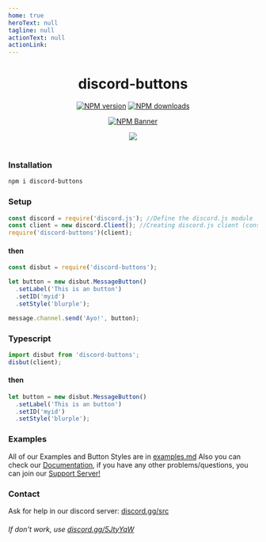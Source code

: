 ```yaml
---
home: true
heroText: null
tagline: null
actionText: null
actionLink:
---
```


<div align="center">
  <h1>discord-buttons</h1>
  <p>
    <a href="https://www.npmjs.com/package/discord-buttons"><img src="https://img.shields.io/npm/v/discord-buttons?maxAge=3600" alt="NPM version" /></a>
    <a href="https://www.npmjs.com/package/discord-buttons"><img src="https://img.shields.io/npm/dt/discord-buttons?maxAge=3600" alt="NPM downloads" /></a>
  </p>
  <p>
    <a href="https://www.npmjs.com/package/discord-buttons"><img src="https://nodei.co/npm/discord-buttons.png?downloads=true&stars=true" alt="NPM Banner"></a>
  </p>
</div>
<div align="center">
  <img src="https://cdn.discordapp.com/attachments/846455339419172874/848300816288055296/Main.png">
  <br> <br>
</div>

### Installation
```sh
npm i discord-buttons
```

### Setup
```js
const discord = require('discord.js'); //Define the discord.js module
const client = new discord.Client(); //Creating discord.js client (constructor)
require('discord-buttons')(client);
```
#### then
```js
const disbut = require('discord-buttons');

let button = new disbut.MessageButton()
  .setLabel('This is an button')
  .setID('myid')
  .setStyle('blurple');

message.channel.send('Ayo!', button);
```

### Typescript
```ts
import disbut from 'discord-buttons';
disbut(client);
```
#### then
```js
let button = new disbut.MessageButton()
  .setLabel('This is an button')
  .setID('myid')
  .setStyle('blurple');
```

### Examples
All of our Examples and Button Styles are in [examples.md]([http://](https://github.com/AngeloCore/discord-buttons/blob/main/examples.md))
Also you can check our [Documentation](/stable/#welcome), if you have any other problems/questions, you can join our [Support Server!](https://discord.gg/5JtyYqW)

### Contact
Ask for help in our discord server: [discord.gg/src](https://discord.gg/src)
###### If don't work, use [discord.gg/5JtyYqW](https://discord.gg/5JtyYqW)